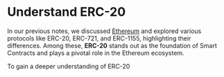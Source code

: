 # Understand ERC-20

In our previous notes, we discussed [Ethereum](./0-Ethereum.md) and explored various protocols like ERC-20, ERC-721, and ERC-1155, highlighting their differences. Among these, **ERC-20** stands out as the foundation of Smart Contracts and plays a pivotal role in the Ethereum ecosystem. 

To gain a deeper understanding of ERC-20 